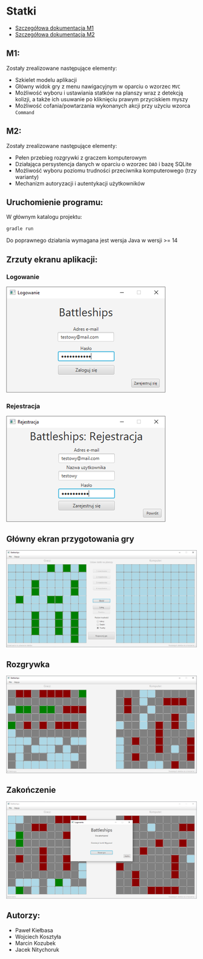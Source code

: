 # Statki

- [Szczegółowa dokumentacja M1](docs/m1_docs.md)
- [Szczegółowa dokumentacja M2](docs/m2_docs.md)

## M1:

Zostały zrealizowane następujące elementy:

- Szkielet modelu aplikacji
- Główny widok gry z menu nawigacyjnym w oparciu o wzorzec `MVC`
- Możliwość wyboru i ustawiania statków na planszy wraz z detekcją kolizji, a także ich usuwanie po kliknięciu prawym przyciskiem myszy
- Możliwość cofania/powtarzania wykonanych akcji przy użyciu wzorca `Command`


## M2:

Zostały zrealizowane następujące elementy:

- Pełen przebieg rozgrywki z graczem komputerowym
- Działająca persystencja danych w oparciu o wzorzec `DAO` i bazę SQLite
- Możliwość wyboru poziomu trudności przeciwnika komputerowego (trzy warianty)
- Mechanizm autoryzacji i autentykacji użytkowników


## Uruchomienie programu:

W głównym katalogu projektu:

```bash
gradle run
```

Do poprawnego działania wymagana jest wersja Java w wersji >= 14 

## Zrzuty ekranu aplikacji:

### Logowanie
![](docs/ss05.png)
### Rejestracja
![](docs/ss06.png)
## Główny ekran przygotowania gry
![](docs/ss01.png)
## Rozgrywka
![](docs/ss07.png)
## Zakończenie
![](docs/ss08.png)

## Autorzy:

- Paweł Kiełbasa
- Wojciech Kosztyła
- Marcin Kozubek
- Jacek Nitychoruk

